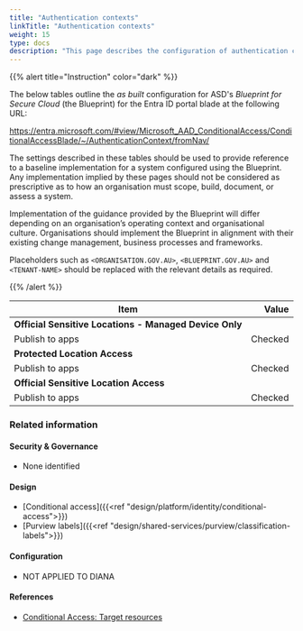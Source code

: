 ```yaml
---
title: "Authentication contexts"
linkTitle: "Authentication contexts"
weight: 15
type: docs
description: "This page describes the configuration of authentication contexts within Microsoft Entra ID associated with systems built according to the guidance provided by ASD's Blueprint for Secure Cloud."
---
```


{{% alert title="Instruction" color="dark" %}}
 
The below tables outline the *as built* configuration for ASD's *Blueprint for Secure Cloud* (the Blueprint) for the Entra ID portal blade at the following URL:

https://entra.microsoft.com/#view/Microsoft_AAD_ConditionalAccess/ConditionalAccessBlade/~/AuthenticationContext/fromNav/
 
The settings described in these tables should be used to provide reference to a baseline implementation for a system configured using the Blueprint. Any implementation implied by these pages should not be considered as prescriptive as to how an organisation must scope, build, document, or assess a system.

Implementation of the guidance provided by the Blueprint will differ depending on an organisation’s operating context and organisational culture. Organisations should implement the Blueprint in alignment with their existing change management, business processes and frameworks.

Placeholders such as `<ORGANISATION.GOV.AU>`, `<BLUEPRINT.GOV.AU>` and `<TENANT-NAME>` should be replaced with the relevant details as required.
 
{{% /alert %}}

| Item                                                   | Value   |
|--------------------------------------------------------|--------:|
| **Official Sensitive Locations - Managed Device Only** |         |
| Publish to apps                                        | Checked |
| **Protected Location Access**                          |         |
| Publish to apps                                        | Checked |
| **Official Sensitive Location Access**                 |         |
| Publish to apps                                        | Checked |

### Related information

#### Security & Governance

* None identified

#### Design

* [Conditional access]({{<ref "design/platform/identity/conditional-access">}})
* [Purview labels]({{<ref "design/shared-services/purview/classification-labels">}})

#### Configuration

* NOT APPLIED TO DIANA

#### References

* [Conditional Access: Target resources](https://learn.microsoft.com/entra/identity/conditional-access/concept-conditional-access-cloud-apps#authentication-context)

